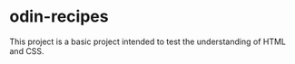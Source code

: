# odin-recipes

This project is a basic project intended to test the understanding of HTML and CSS.
